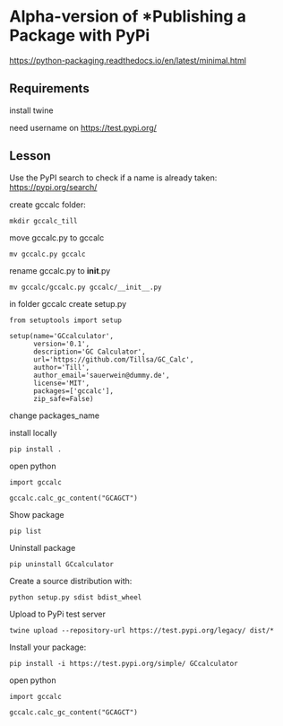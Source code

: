 # Alpha-version of *Publishing a Package with PyPi

https://python-packaging.readthedocs.io/en/latest/minimal.html

## Requirements

install twine

need username on https://test.pypi.org/


## Lesson


Use the PyPI search to check if a name is already taken: https://pypi.org/search/



create gccalc folder:
```
mkdir gccalc_till
```
move gccalc.py to gccalc
```
mv gccalc.py gccalc
```
rename gccalc.py to __init__.py
```
mv gccalc/gccalc.py gccalc/__init__.py
```

in folder gccalc create setup.py

```
from setuptools import setup

setup(name='GCcalculator',
      version='0.1',
      description='GC Calculator',
      url='https://github.com/Tillsa/GC_Calc',
      author='Till',
      author_email='sauerwein@dummy.de',
      license='MIT',
      packages=['gccalc'],
      zip_safe=False)

```

change packages_name


install locally

```
pip install .
```

open python

```
import gccalc

gccalc.calc_gc_content("GCAGCT")
```
Show package
```
pip list
```
Uninstall package
```
pip uninstall GCcalculator
```


Create a source distribution with:

```
python setup.py sdist bdist_wheel
```
Upload to PyPi test server

```
twine upload --repository-url https://test.pypi.org/legacy/ dist/*
```


Install your package:

```
pip install -i https://test.pypi.org/simple/ GCcalculator
```


open python
```
import gccalc

gccalc.calc_gc_content("GCAGCT")
```
